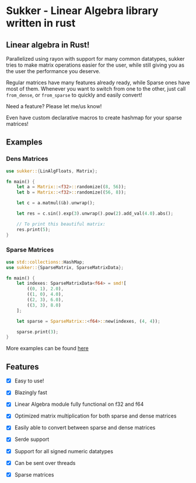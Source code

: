 # Sukker - Linear Algebra library written in rust


Linear algebra in Rust!
---

Parallelized using rayon with support for many common datatypes,
sukker tries to make matrix operations easier for the user, 
while still giving you as the user the performance you deserve.

Regular matrices have many features already ready, while 
Sparse ones have most of them. Whenever you want to switch from 
one to the other, just call `from_dense`, or `from_sparse` to
quickly and easily convert!

Need a feature? Please let me/us know!

Even have custom declarative macros to create hashmap for your
sparse matrices!

## Examples


### Dens Matrices 

```rust 
use sukker::{LinAlgFloats, Matrix};

fn main() {
    let a = Matrix::<f32>::randomize((8, 56));
    let b = Matrix::<f32>::randomize((56, 8));

    let c = a.matmul(&b).unwrap();

    let res = c.sin().exp(3).unwrap().pow(2).add_val(4.0).abs();

    // To print this beautiful matrix:
    res.print(5);
}
```

### Sparse Matrices 


```rust 
use std::collections::HashMap;
use sukker::{SparseMatrix, SparseMatrixData};

fn main() {
    let indexes: SparseMatrixData<f64> = smd![
        ((0, 1), 2.0), 
        ((1, 0), 4.0), 
        ((2, 3), 6.0), 
        ((3, 3), 8.0)
    ];

    let sparse = SparseMatrix::<f64>::new(indexes, (4, 4));

    sparse.print(3);
}
```

More examples can be found [here](/examples/)



## Features 
- [X] Easy to use!
- [X] Blazingly fast
- [X] Linear Algebra module fully functional on f32 and f64
- [X] Optimized matrix multiplication for both sparse and dense matrices 
- [X] Easily able to convert between sparse and dense matrices
- [X] Serde support 
- [X] Support for all signed numeric datatypes 
- [X] Can be sent over threads
- [X] Sparse matrices 

